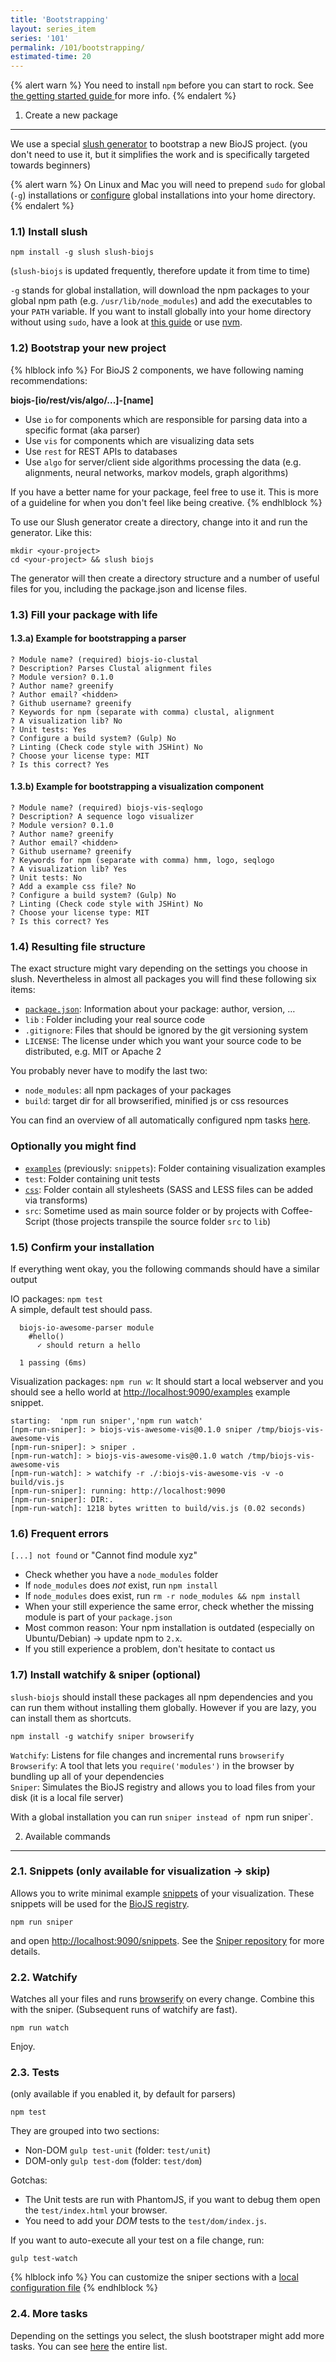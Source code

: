 ```yaml
---
title: 'Bootstrapping'
layout: series_item
series: '101'
permalink: /101/bootstrapping/
estimated-time: 20
---
```


{% alert warn %}
You need to install `npm` before you can start to rock. See <a href="/101/getting_started/"> the getting started guide </a> for more info.
{% endalert %}


1) Create a new package
--------------------------------------------

We use a special [slush generator](https://github.com/biojs/slush-biojs) to bootstrap a new BioJS project.
(you don't need to use it, but it simplifies the work and is specifically targeted towards beginners)

{% alert warn %}
On Linux and Mac you will need to prepend `sudo` for global (`-g`) installations or [configure](https://github.com/sindresorhus/guides/blob/master/npm-global-without-sudo.md) global installations into your home directory.
{% endalert %}


### 1.1) Install slush

~~~
npm install -g slush slush-biojs
~~~

(`slush-biojs` is updated frequently, therefore update it from time to time)

`-g` stands for global installation, will download the npm packages to your global npm path (e.g. `/usr/lib/node_modules`) and add the executables
to your `PATH` variable. If you want to install globally into your home directory without using `sudo`, have a look at [this guide](https://github.com/sindresorhus/guides/blob/master/npm-global-without-sudo.md) or use [nvm](https://github.com/creationix/nvm).

### 1.2) Bootstrap your new project
{% hlblock info %}
For BioJS 2 components, we have following naming recommendations:

__biojs-[io/rest/vis/algo/...]-[name]__

- Use `io` for components which are responsible for parsing data into a specific format (aka parser)
- Use `vis` for components which are visualizing data sets
- Use `rest` for REST APIs to databases
- Use `algo` for server/client side algorithms processing the data (e.g. alignments, neural networks, markov models, graph algorithms)

If you have a better name for your package, feel free to use it.
This is more of a guideline for when you don't feel like being creative.
{% endhlblock %}

To use our Slush generator create a directory, change into it and run the generator.
Like this:
~~~
mkdir <your-project>
cd <your-project> && slush biojs
~~~

The generator will then create a directory structure and a number of useful files for you, including the package.json 
and license files.

### 1.3) Fill your package with life

#### 1.3.a) Example for bootstrapping a parser

~~~
? Module name? (required) biojs-io-clustal	
? Description? Parses Clustal alignment files
? Module version? 0.1.0
? Author name? greenify
? Author email? <hidden>
? Github username? greenify
? Keywords for npm (separate with comma) clustal, alignment
? A visualization lib? No
? Unit tests: Yes
? Configure a build system? (Gulp) No
? Linting (Check code style with JSHint) No
? Choose your license type: MIT
? Is this correct? Yes
~~~

#### 1.3.b) Example for bootstrapping a visualization component

~~~
? Module name? (required) biojs-vis-seqlogo
? Description? A sequence logo visualizer
? Module version? 0.1.0
? Author name? greenify
? Author email? <hidden>
? Github username? greenify
? Keywords for npm (separate with comma) hmm, logo, seqlogo
? A visualization lib? Yes
? Unit tests: No
? Add a example css file? No
? Configure a build system? (Gulp) No
? Linting (Check code style with JSHint) No
? Choose your license type: MIT
? Is this correct? Yes
~~~

### 1.4) Resulting file structure

The exact structure might vary depending on the settings you choose in slush.
Nevertheless in almost all packages you will find these following six items:

* [`package.json`][package.json]: Information about your package: author, version, …
* `lib` : Folder including your real source code
* `.gitignore`: Files that should be ignored by the git versioning system
* `LICENSE`: The license under which you want your source code to be distributed, e.g. MIT or Apache 2

[package.json]: https://github.com/biojs/biojs/wiki/BioJS-sections-in-the-package.json

You probably never have to modify the last two:

* `node_modules`: all npm packages of your packages
* `build`: target dir for all browserified, minified js or css resources

You can find an overview of all automatically configured npm tasks [here](https://github.com/biojs/slush-biojs).

### Optionally you might find

* [`examples`][examples] (previously: `snippets`): Folder containing visualization examples
* `test`: Folder containing unit tests
* [`css`][css]: Folder contain all stylesheets (SASS and LESS files can be added via transforms)
* `src`: Sometime used as main source folder or by projects with Coffee-Script (those projects transpile the source folder `src` to `lib`)

[css]: https://github.com/biojs/biojs/wiki/Adding-CSS-stylesheets
[examples]: https://github.com/biojs/biojs-sniper

### 1.5) Confirm your installation

If everything went okay, you the following commands should have a similar output

IO packages: `npm test`  
A simple, default test should pass.

~~~
  biojs-io-awesome-parser module
    #hello()
      ✓ should return a hello 

  1 passing (6ms)
~~~

Visualization packages: `npm run w`:
It should start a local webserver and you should see a hello world at [http://localhost:9090/examples](http://localhost:9090/examples) example snippet.

~~~
starting:  'npm run sniper','npm run watch'
[npm-run-sniper]: > biojs-vis-awesome-vis@0.1.0 sniper /tmp/biojs-vis-awesome-vis
[npm-run-sniper]: > sniper .
[npm-run-watch]: > biojs-vis-awesome-vis@0.1.0 watch /tmp/biojs-vis-awesome-vis
[npm-run-watch]: > watchify -r ./:biojs-vis-awesome-vis -v -o build/vis.js
[npm-run-sniper]: running: http://localhost:9090
[npm-run-sniper]: DIR:.
[npm-run-watch]: 1218 bytes written to build/vis.js (0.02 seconds)
~~~

### 1.6) Frequent errors

`[...] not found` or "Cannot find module xyz"   

* Check whether you have a `node_modules` folder
* If `node_modules` does _not_ exist, run `npm install` 
* If `node_modules` does exist, run `rm -r node_modules && npm install` 
* When your still experience the same error, check whether the missing module is part of your `package.json`
* Most common reason: Your npm installation is outdated (especially on Ubuntu/Debian) -> update npm to `2.x`.
* If you still experience a problem, don't hesitate to contact us

### 1.7) Install watchify & sniper (optional)

`slush-biojs` should install these packages all npm dependencies and you can run them
without installing them globally. However if you are lazy, you can install them as shortcuts.

~~~
npm install -g watchify sniper browserify
~~~

`Watchify`: Listens for file changes and incremental runs `browserify`  
`Browserify`: A tool that lets you `require('modules')` in the browser by bundling up all of your dependencies  
`Sniper`: Simulates the BioJS registry and allows you to load files from your disk (it is a local file server)  

With a global installation you can run `sniper instead of `npm run sniper`.


2) Available commands
----------------------

### 2.1. Snippets (only available for visualization -> skip)

Allows you to write minimal example [snippets](https://github.com/biojs/sniper) of your visualization.
These snippets will be used for the [BioJS registry](http://biojs.io).

~~~
npm run sniper
~~~

and open [http://localhost:9090/snippets](http://localhost:9090/snippets). See the [Sniper repository](https://github.com/biojs/sniper) for more details.


### 2.2. Watchify

Watches all your files and runs [browserify](http://browserify.org) on every change.
Combine this with the sniper.
(Subsequent runs of watchify are fast).

~~~
npm run watch
~~~

Enjoy.

### 2.3. Tests

(only available if you enabled it, by default for parsers)

~~~
npm test
~~~

They are grouped into two sections:

* Non-DOM `gulp test-unit` (folder: `test/unit`)
* DOM-only `gulp test-dom` (folder: `test/dom`)

Gotchas:

* The Unit tests are run with PhantomJS, if you want to debug them open the `test/index.html`
your browser.
* You need to add your _DOM_ tests to the `test/dom/index.js`.

If you want to auto-execute all your test on a file change, run:

~~~
gulp test-watch
~~~

{% hlblock info %}
You can customize the sniper sections with a [local configuration file](https://github.com/biojs/slush-biojs#configuration)
{% endhlblock %}

### 2.4. More tasks

Depending on the settings you select, the slush bootstraper might add more tasks.
You can see [here](https://github.com/biojs/slush-biojs) the entire list.
